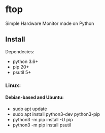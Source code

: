 # ftop
Simple Hardware Monitor made on Python

## Install
Dependecies:
* python 3.6+
* pip 20+
* psutil 5+

### Linux:
#### Debian-based and Ubuntu:
* sudo apt update
* sudo apt install python3-dev python3-pip
* python3 -m pip install -U pip
* python3 -m pip install psutil
